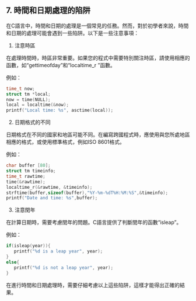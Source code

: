 ## 7. 時間和日期處理的陷阱

在C語言中，時間和日期的處理是一個常見的任務。然而，對於初學者來說，時間和日期的處理可能會遇到一些陷阱。以下是一些注意事項：

1. 注意時區

在處理時間時，時區非常重要。如果您的程式中需要特別關注時區，請使用相應的函數，如“gettimeofday”和“localtime_r ”函數。

例如：

```c
time_t now;
struct tm *local;
now = time(NULL);
local = localtime(&now);
printf("Local time: %s", asctime(local));
```

2. 日期格式的不同

日期格式在不同的國家和地區可能不同。在編寫跨國程式時，應使用與您所處地區相應的格式，或使用標準格式，例如ISO 8601格式。

例如：

```c
char buffer [80];
struct tm timeinfo;
time_t rawtime;
time(&rawtime);
localtime_r(&rawtime, &timeinfo);
strftime(buffer,sizeof(buffer),"%Y-%m-%dT%H:%M:%S",&timeinfo);
printf("Date and time: %s",buffer);
```

3. 注意閏年

在計算日期時，需要考慮閏年的問題。C語言提供了判斷閏年的函數“isleap”。

例如：

```c
if(isleap(year)){
   printf("%d is a leap year", year);
}
else{
   printf("%d is not a leap year", year);
}
```

在進行時間和日期處理時，需要仔細考慮以上這些陷阱，這樣才能得出正確的結果。